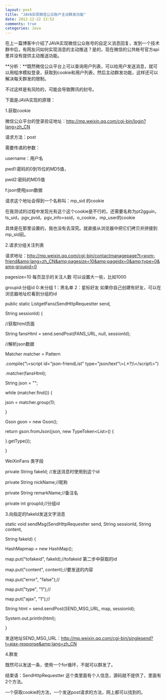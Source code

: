 ```yaml
---
layout: post
title: "JAVA实现微信公众账户主动群发功能"
date: 2012-12-22 13:52
comments: true
categories: Java
---
```


在上一篇博客中介绍了JAVA实现微信公众账号的自定义消息回复，发到一个技术群中后，有网友问如何实现消息的主动推送？是的，现在微信的公共帐号官方api里并没有提供主动推送功能。

**分析：**既然微信公众平台上可以查询用户列表，可以给用户发送消息，就可以用程序模拟登录，获取到cookie和用户列表，然后主动群发功能，这样还可以解决每天群发的限制。

不过这样是有风险的，可能会导致腾讯的封号。

下面是JAVA实现的原理：



1.获取cookie



微信公众平台的登录验证地址：http://mp.weixin.qq.com/cgi-bin/login?lang=zh_CN

请求方法：post

需要传递的参数：

username：用户名

pwd1:密码的0到15位的MD5值，

pwd2:密码的MD5值

f:json使用json数据

请求这个地址会得到一个名称叫：mp_sid 的cookie

在我测试的过程中发现光有这个这个cookie是不行的，还需要名称为pt2gguin，ts_uid，pgv_pvid，pgv_info=ssid，o_cookie，mp_user的cookie

具体是在那里设置的，我也没有去深究。就直接从浏览器中把它们拷贝并拼接到mp_sid前。



2.请求分组关注列表

请求地址：http://mp.weixin.qq.com/cgi-bin/contactmanagepage?t=wxm-friend&amp;lang=zh_CN&amp;pagesize=10&amp;pageidx=0&amp;type=0&amp;groupid=0

pagesize=10 每页显示的关注人数 可以设置大一些，比如1000

groupid:分组id 0:未分组 1：黑名单 2：星标好友 如果你自己创建有好友，可以在浏览器地址栏看到分组的id



public static ListgetFans(SendHttpRequestter send,

String sessionId) {

//获取html页面

String fansHtml = send.sendPost(FANS_URL, null, sessionId);

//解析json数据

Matcher matcher = Pattern

.compile("\\&lt;script id=\"json-friendList\" type=\"json/text\"\\&gt;(.*?)\\&lt;/script\\&gt;")

.matcher(fansHtml);

String json = "";

while (matcher.find()) {

json = matcher.group(1);

}

Gson gson = new Gson();

return gson.fromJson(json, new TypeToken&lt;List&gt;() {

}.getType());



}

WeiXinFans 类字段

private String fakeId; //发送消息时使用到这个id

private String nickName;//昵称

private String remarkName;//备注名

private int groupId;//分组id

3.向指定的fakeId发送文字消息



static void sendMsg(SendHttpRequestter send, String sessionId, String content,

String fakeId) {



HashMapmap = new HashMap();

map.put("tofakeid", fakeId);//tofakeid 第二步中获取的id

map.put("content", content);//要发送的内容

map.put("error", "false");//

map.put("type", "1");//

map.put("ajax", "1");//



String html = send.sendPost(SEND_MSG_URL, map, sessionId);

System.out.println(html);

}

发送地址SEND_MSG_URL：http://mp.weixin.qq.com/cgi-bin/singlesend?t=ajax-response&amp;lang=zh_CN

4.群发

既然可以发送一条，使用一个for循环，不就可以群发了。

结束语：SendHttpRequestter 这个类里面有个人信息，源码就不提供了，里面有2个方法。

一个获取cookie的方法，一个发送post请求的方法，网上都可以找到的。